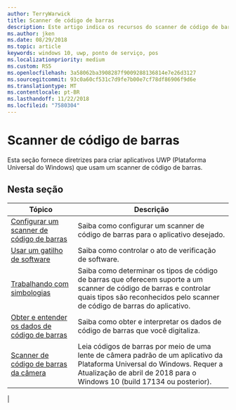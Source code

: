 ```yaml
---
author: TerryWarwick
title: Scanner de código de barras
description: Este artigo indica os recursos do scanner de código de barras que estão disponíveis para aplicativos UWP e links para os artigos de instruções que mostram como usá-los.
ms.author: jken
ms.date: 08/29/2018
ms.topic: article
keywords: windows 10, uwp, ponto de serviço, pos
ms.localizationpriority: medium
ms.custom: RS5
ms.openlocfilehash: 3a58062ba3908287f9009288136814e7e26d3127
ms.sourcegitcommit: 93c0a60cf531c7d9fe7b00e7cf78df86906f9d6e
ms.translationtype: MT
ms.contentlocale: pt-BR
ms.lasthandoff: 11/22/2018
ms.locfileid: "7580304"
---
```

# <a name="barcode-scanner"></a>Scanner de código de barras

Esta seção fornece diretrizes para criar aplicativos UWP (Plataforma Universal do Windows) que usam um scanner de código de barras.

## <a name="in-this-section"></a>Nesta seção

|Tópico |Descrição |
|------|------------|
| [Configurar um scanner de código de barras](../devices-sensors/pos-barcodescanner-configure.md)  | Saiba como configurar um scanner de código de barras para o aplicativo desejado. |
| [Usar um gatilho de software](../devices-sensors/pos-barcodescanner-software-trigger.md) | Saiba como controlar o ato de verificação de software. |
| [Trabalhando com simbologias](pos-barcodescanner-symbologies.md) | Saiba como determinar os tipos de código de barras que oferecem suporte a um scanner de código de barras e controlar quais tipos são reconhecidos pelo scanner de código de barras do aplicativo. |
| [Obter e entender os dados de código de barras](pos-barcodescanner-scan-data.md) | Saiba como obter e interpretar os dados de código de barras que você digitaliza. |
| [Scanner de código de barras da câmera](pos-camerabarcode.md) | Leia códigos de barras por meio de uma lente de câmera padrão de um aplicativo da Plataforma Universal do Windows. Requer a Atualização de abril de 2018 para o Windows 10 (build 17134 ou posterior). |
|
 
